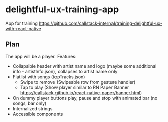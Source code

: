 # delightful-ux-training-app
App for training https://github.com/callstack-internal/training-delightful-ux-with-react-native

## Plan  
The app will be a player. Features:  
* Collapsible header with artist name and logo (maybe some additional info - artistInfo.json), collapses to artist name only   
* Flatlist with songs (topTracks.json)
  * Swipe to remove (Swipeable row from gesture handler)
  * Tap to play (Show player similar to RN Paper Banner https://callstack.github.io/react-native-paper/banner.html)
* On dummy player buttons play, pause and stop with animated bar (no songs, bar only) 
* Internalized strings
* Accessible components 
